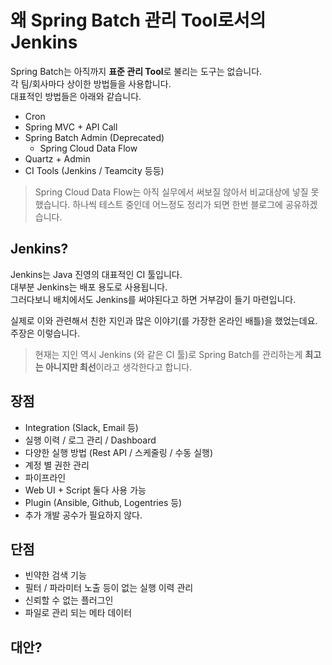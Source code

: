 # 왜 Spring Batch 관리 Tool로서의 Jenkins

Spring Batch는 아직까지 **표준 관리 Tool**로 불리는 도구는 없습니다.  
각 팀/회사마다 상이한 방법들을 사용합니다.  
대표적인 방법들은 아래와 같습니다.

* Cron
* Spring MVC + API Call
* Spring Batch Admin (Deprecated)
  * Spring Cloud Data Flow
* Quartz + Admin
* CI Tools (Jenkins / Teamcity 등등)

> Spring Cloud Data Flow는 아직 실무에서 써보질 않아서 비교대상에 넣질 못했습니다.
> 하나씩 테스트 중인데 어느정도 정리가 되면 한번 블로그에 공유하겠습니다.

## Jenkins?

Jenkins는 Java 진영의 대표적인 CI 툴입니다.  
대부분 Jenkins는 배포 용도로 사용됩니다.  
그러다보니 배치에서도 Jenkins를 써야된다고 하면 거부감이 들기 마련입니다.  
  
실제로 이와 관련해서 친한 지인과 많은 이야기(를 가장한 온라인 배틀)을 했었는데요.  
주장은 이렇습니다.  
  



> 현재는 지인 역시 Jenkins (와 같은 CI 툴)로 Spring Batch를 관리하는게 **최고는 아니지만 최선**이라고 생각한다고 합니다.

## 장점

* Integration (Slack, Email 등)
* 실행 이력 / 로그 관리 / Dashboard
* 다양한 실행 방법 (Rest API / 스케줄링 / 수동 실행)
* 계정 별 권한 관리
* 파이프라인
* Web UI + Script 둘다 사용 가능
* Plugin (Ansible, Github, Logentries 등)
* 추가 개발 공수가 필요하지 않다.


## 단점

* 빈약한 검색 기능
* 필터 / 파라미터 노출 등이 없는 실행 이력 관리
* 신뢰할 수 없는 플러그인
* 파일로 관리 되는 메타 데이터

## 대안?


